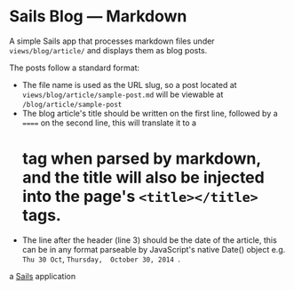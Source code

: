 # Sails Blog — Markdown

A simple Sails app that processes markdown files under `views/blog/article/` and displays them as blog posts.


The posts follow a standard format:

 - The file name is used as the URL slug, so a post located at `views/blog/article/sample-post.md` will be viewable at `/blog/article/sample-post`
 - The blog article's title should be written on the first line, followed by a `====` on the second line, this will translate it to a <h1> tag when parsed by markdown, and 
the 
title will also be injected into the page's `<title></title>` tags.
 - The line after the header (line 3) should be the date of the article, this can be in any format parseable by JavaScript's native Date() object e.g. `Thu 30 Oct`, `Thursday, 
October 30, 2014 `.

a [Sails](http://sailsjs.org) application
